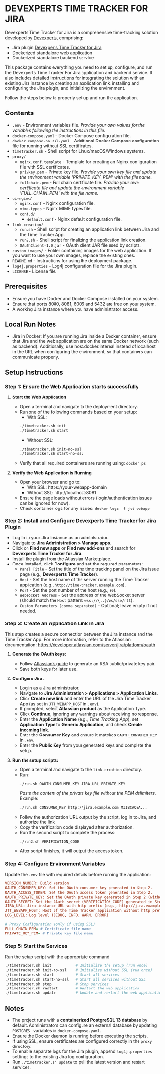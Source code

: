 # DEVEXPERTS TIME TRACKER FOR JIRA

Devexperts Time Tracker for Jira is a comprehensive time-tracking solution developed by [Devexperts](https://devexperts.com/), comprising:
- Jira plugin [Devexperts Time Tracker for Jira](https://marketplace.atlassian.com/apps/1236146)
- Dockerized standalone web application
- Dockerized standalone backend service

This package contains everything you need to set up, configure, and run the Devexperts Time Tracker For Jira application and backend service. It also includes detailed instructions for integrating the solution with an existing Jira instance by creating an application link, installing and configuring the Jira plugin, and initializing the environment.

Follow the steps below to properly set up and run the application.

## Contents

- `.env` - Environment variables file. *Provide your own values for the variables following the instructions in this file.*
- `docker-compose.yaml` - Docker Compose configuration file.
- `docker-compose.no-ssl.yaml` - Additional Docker Compose configuration file for running without SSL certificates.
- `timetracker.sh` - Shell script for Linux/macOS/Windows systems.
- `proxy/`
    - `nginx.conf.template` - Template for creating an Nginx configuration file with SSL certificates.
    - `privkey.pem` - Private key file. *Provide your own key file and update the environment variable 'PRIVATE_KEY_PEM' with the file name.*
    - `fullchain.pem` - Full chain certificate file. *Provide your own certificate file and update the environment variable 'FULL_CHAIN_PEM' with the file name.*
- `ui-nginx/`
    - `nginx.conf` - Nginx configuration file.
    - `mime.types` - Nginx MIME types file.
    - `conf.d/`
        - `default.conf` - Nginx default configuration file.
- `link-creation/`
    - `run.sh` - Shell script for creating an application link between Jira and the Time Tracker App.
    - `run2.sh` - Shell script for finalizing the application link creation.
    - `OAuthClient-1.0.jar` - OAuth client JAR file used by scripts.
- `custom_images/` - Folder containing images for the web application. If you want to use your own images, replace the existing ones.
- `README.md` - Instructions for using the deployment package.
- `log4j.properties` - Log4j configuration file for the Jira plugin.
- `LICENSE` - License file.

## Prerequisites

- Ensure you have Docker and Docker Compose installed on your system.
- Ensure that ports 8080, 8081, 6006 and 5432 are free on your system.
- A working Jira instance where you have administrator access.

## Local Run Notes

- Jira in Docker: If you are running Jira inside a Docker container, ensure that Jira and the web application are on the same Docker network (such as backend). Additionally, use host.docker.internal instead of localhost in the URL when configuring the environment, so that containers can communicate properly.

## Setup Instructions

### Step 1: Ensure the Web Application starts successfully
1. **Start the Web Application**
    - Open a terminal and navigate to the deployment directory. 
    - Run one of the following commands based on your setup:
      - With SSL:
      ```sh
      ./timetracker.sh init
      ./timetracker.sh start
      ```
      - Without SSL:
      ```sh
      ./timetracker.sh init-no-ssl
      ./timetracker.sh start-no-ssl
      ```
    - Verify that all required containers are running using: `docker ps`

2. **Verify the Web Application is Running**
    - Open your browser and go to:
      - With SSL: https://your-webapp-domain
      - Without SSL: http://localhost:8081
    - Ensure the page loads without errors (login/authentication issues can be ignored for now).
    - Check container logs for any issues: `docker logs -f jtt-webapp`

### Step 2: Install and Configure Devexperts Time Tracker for Jira Plugin
- Log in to your Jira instance as an administrator.
- Navigate to **Jira Administration > Manage apps**.
- Click on **Find new apps** or **Find new add-ons** and search for **Devexperts Time Tracker for Jira**.
- Install the plugin from the Atlassian Marketplace.
- Once installed, click **Configure** and set the required parameters:
    - `Panel Title` - Set the title of the time tracking panel on the Jira issue page (e.g., **Devexperts Time Tracker**).
    - `Host` - Set the host name of the server running the Time Tracker application (e.g., `http://time-tracker.example.com`).
    - `Port` - Set the port number of the host (e.g., `80`).
    - `Websocket Address` - Set the address of the WebSocket server (should match the `Host` pattern: `wss://{..}/ws/sse/rtt`).
    - `Custom Parameters (comma separated)` - Optional; leave empty if not needed.

### Step 3: Create an Application Link in Jira

This step creates a secure connection between the Jira instance and the Time Tracker App.
For more information, refer to the Atlassian documentation: https://developer.atlassian.com/server/jira/platform/oauth

1. **Generate the OAuth keys:**
    - Follow [Atlassian’s guide](https://developer.atlassian.com/server/jira/platform/oauth/#generate-an-rsa-public-private-key-pair) to generate an RSA public/private key pair.
    - Save both keys for later use.

2. **Configure Jira:**
    - Log in as a Jira administrator.
    - Navigate to **Jira Administration > Applications > Application Links**.
    - Click **Create new link** and enter the URL of the Jira Time Tracker App (as set in `JTT_WEBAPP_HOST` in `.env`).
    - If prompted, select **Atlassian product** as the Application Type.
    - Click **Continue**, ignoring any warnings about receiving no response.
    - Enter the **Application Name** (e.g., *Time Tracking App*), set **Application Type** to **Generic Application**, and check **Create incoming link**.
    - Enter the **Consumer Key** and ensure it matches `OAUTH_CONSUMER_KEY` in `.env`.
    - Enter the **Public Key** from your generated keys and complete the setup.

3. **Run the setup scripts:**
    - Open a terminal and navigate to the `link-creation` directory.
    - Run:
      ```sh
      ./run.sh OAUTH_CONSUMER_KEY JIRA_URL PRIVATE_KEY
      ```
      *Paste the content of the private key file without the PEM delimiters.*
      Example:
      ```sh
      ./run.sh CONSUMER_KEY http://jira.example.com MIIBCAQ8A...
      ```
    - Follow the authorization URL output by the script, log in to Jira, and authorize the link.
    - Copy the verification code displayed after authorization.
    - Run the second script to complete the process:
      ```sh
      ./run2.sh VERIFICATION_CODE
      ```
    - After script finishes, it will output the access token.

### Step 4: Configure Environment Variables

Update the `.env` file with required details before running the application:

```ini
VERSION_NUMBER: Build version
OAUTH_CONSUMER_KEY: Set the OAuth consumer key generated in Step 2.
OAUTH_ACCESS_TOKEN: Set the OAuth access token generated in Step 2.
OAUTH_PRIVATE_KEY: Set the OAuth private key generated in Step 2 (without PEM delimiters).
OAUTH_SECRET: Set the OAuth secret (VERIFICATION_CODE) generated in Step 2.
JIRA_URL: Jira instance URL with http prefix (e.g., http://jira.example.com)
JTT_WEBAPP_HOST: Host of the Time Tracker application without http prefix (e.g., time-tracker.example.com)
LOG_LEVEL: Log level (DEBUG, INFO, WARN, ERROR)

# Proxy Configuration (only if using SSL)
FULL_CHAIN_PEM= # Certificate file name
PRIVATE_KEY_PEM= # Private key file name
```

### Step 5: Start the Services

Run the setup script with the appropriate command:
```sh
./timetracker.sh init           # Initialize the setup (run once)
./timetracker.sh init-no-ssl    # Initialize without SSL (run once)
./timetracker.sh start          # Start all services
./timetracker.sh start-no-ssl   # Start all services without SSL
./timetracker.sh stop           # Stop services
./timetracker.sh restart        # Restart the web application
./timetracker.sh update         # Update and restart the web application
```

## Notes

- The project runs with a **containerized PostgreSQL 13 database** by default. Administrators can configure an external database by updating `POSTGRES_` variables in `docker-compose.yaml`.
- Ensure the Docker daemon is running before executing the scripts.
- If using SSL, ensure certificates are configured correctly in the `proxy` directory.
- To enable separate logs for the Jira plugin, append `log4j.properties` settings to the existing Jira log configuration.
- Run `./timetracker.sh update` to pull the latest version and restart services.
